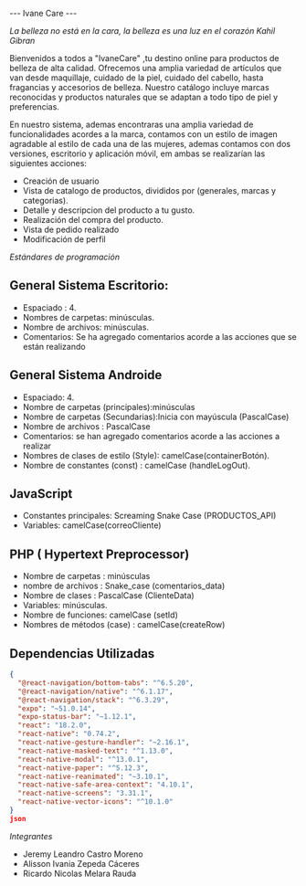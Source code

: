 --- Ivane Care ---

*La belleza no está en la cara, la belleza es una luz en el corazón*
*Kahil Gibran*

   Bienvenidos a todos a "IvaneCare" ,tu destino online para productos de belleza de alta calidad. Ofrecemos una amplia variedad de artículos que van desde maquillaje, cuidado de la piel,
cuidado del cabello, hasta fragancias y accesorios de belleza. Nuestro catálogo incluye marcas reconocidas y productos naturales que se adaptan a todo tipo de piel y preferencias. 

  En nuestro sistema, ademas encontraras una amplia variedad de funcionalidades acordes a la marca, contamos con un estilo de imagen agradable al estilo de cada una de las mujeres,
ademas contamos con dos versiones, escritorio y aplicación móvil, em ambas se realizarían las siguientes acciones:

  - Creación de usuario
  - Vista de catalogo de productos, divididos por (generales, marcas y categorias).
  - Detalle y descripcion del producto a tu gusto.
  - Realización del compra del producto.
  - Vista de pedido realizado
  - Modificación de perfil

*Estándares de programación*

## General Sistema Escritorio:

- Espaciado : 4.
- Nombres de carpetas: minúsculas.
- Nombre de archivos: minúsculas.
- Comentarios: Se ha agregado comentarios acorde a las acciones que se están realizando

## General Sistema Androide

- Espaciado: 4.
- Nombre de carpetas (principales):minúsculas
- Nombre de carpetas (Secundarias):Inicia con mayúscula (PascalCase)
- Nombre de archivos : PascalCase
- Comentarios: se han agregado comentarios acorde a las acciones a realizar
- Nombres de clases de estilo (Style): camelCase(containerBotón).
- Nombre de constantes (const) : camelCase (handleLogOut).

  
## JavaScript

- Constantes principales: Screaming Snake Case (PRODUCTOS_API)
- Variables: camelCase(correoCliente)

## PHP ( Hypertext Preprocessor)

- Nombre de carpetas : minúsculas
- nombre de archivos : Snake_case (comentarios_data)
- Nombre de clases : PascalCase (ClienteData)
- Variables: minúsculas.
- Nombre de funciones: camelCase (setId)
- Nombres de métodos (case) : camelCase(createRow)

## Dependencias Utilizadas

```json
{
  "@react-navigation/bottom-tabs": "^6.5.20",
  "@react-navigation/native": "^6.1.17",
  "@react-navigation/stack": "^6.3.29",
  "expo": "~51.0.14",
  "expo-status-bar": "~1.12.1",
  "react": "18.2.0",
  "react-native": "0.74.2",
  "react-native-gesture-handler": "~2.16.1",
  "react-native-masked-text": "^1.13.0",
  "react-native-modal": "^13.0.1",
  "react-native-paper": "^5.12.3",
  "react-native-reanimated": "~3.10.1",
  "react-native-safe-area-context": "4.10.1",
  "react-native-screens": "3.31.1",
  "react-native-vector-icons": "^10.1.0"
}
json
```

*Integrantes*

- Jeremy Leandro Castro Moreno
- Alisson Ivania Zepeda Cáceres
- Ricardo Nicolas Melara Rauda 
